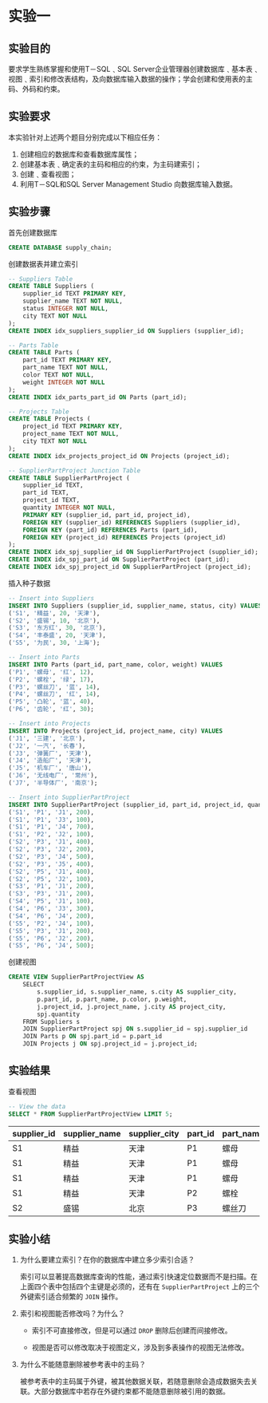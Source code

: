# 实验一

## 实验目的

要求学生熟练掌握和使用T－SQL﹑SQL
Server企业管理器创建数据库﹑基本表﹑视图﹑索引和修改表结构，及向数据库输入数据的操作；学会创建和使用表的主码、外码和约束。

## 实验要求

本实验针对上述两个题目分别完成以下相应任务：

1. 创建相应的数据库和查看数据库属性；
2. 创建基本表﹑确定表的主码和相应的约束，为主码建索引；
3. 创建﹑查看视图；
4. 利用T－SQL和SQL Server Management Studio 向数据库输入数据。

## 实验步骤

首先创建数据库

```sql
CREATE DATABASE supply_chain;
```

创建数据表并建立索引

```sql
-- Suppliers Table
CREATE TABLE Suppliers (
    supplier_id TEXT PRIMARY KEY,
    supplier_name TEXT NOT NULL,
    status INTEGER NOT NULL,
    city TEXT NOT NULL
);
CREATE INDEX idx_suppliers_supplier_id ON Suppliers (supplier_id);

-- Parts Table
CREATE TABLE Parts (
    part_id TEXT PRIMARY KEY,
    part_name TEXT NOT NULL,
    color TEXT NOT NULL,
    weight INTEGER NOT NULL
);
CREATE INDEX idx_parts_part_id ON Parts (part_id);

-- Projects Table
CREATE TABLE Projects (
    project_id TEXT PRIMARY KEY,
    project_name TEXT NOT NULL,
    city TEXT NOT NULL
);
CREATE INDEX idx_projects_project_id ON Projects (project_id);

-- SupplierPartProject Junction Table
CREATE TABLE SupplierPartProject (
    supplier_id TEXT,
    part_id TEXT,
    project_id TEXT,
    quantity INTEGER NOT NULL,
    PRIMARY KEY (supplier_id, part_id, project_id),
    FOREIGN KEY (supplier_id) REFERENCES Suppliers (supplier_id),
    FOREIGN KEY (part_id) REFERENCES Parts (part_id),
    FOREIGN KEY (project_id) REFERENCES Projects (project_id)
);
CREATE INDEX idx_spj_supplier_id ON SupplierPartProject (supplier_id);
CREATE INDEX idx_spj_part_id ON SupplierPartProject (part_id);
CREATE INDEX idx_spj_project_id ON SupplierPartProject (project_id);
```

插入种子数据

```sql
-- Insert into Suppliers
INSERT INTO Suppliers (supplier_id, supplier_name, status, city) VALUES
('S1', '精益', 20, '天津'),
('S2', '盛锡', 10, '北京'),
('S3', '东方红', 30, '北京'),
('S4', '丰泰盛', 20, '天津'),
('S5', '为民', 30, '上海');

-- Insert into Parts
INSERT INTO Parts (part_id, part_name, color, weight) VALUES
('P1', '螺母', '红', 12),
('P2', '螺栓', '绿', 17),
('P3', '螺丝刀', '蓝', 14),
('P4', '螺丝刀', '红', 14),
('P5', '凸轮', '蓝', 40),
('P6', '齿轮', '红', 30);

-- Insert into Projects
INSERT INTO Projects (project_id, project_name, city) VALUES
('J1', '三建', '北京'),
('J2', '一汽', '长春'),
('J3', '弹簧厂', '天津'),
('J4', '造船厂', '天津'),
('J5', '机车厂', '唐山'),
('J6', '无线电厂', '常州'),
('J7', '半导体厂', '南京');

-- Insert into SupplierPartProject
INSERT INTO SupplierPartProject (supplier_id, part_id, project_id, quantity) VALUES
('S1', 'P1', 'J1', 200),
('S1', 'P1', 'J3', 100),
('S1', 'P1', 'J4', 700),
('S1', 'P2', 'J2', 100),
('S2', 'P3', 'J1', 400),
('S2', 'P3', 'J2', 200),
('S2', 'P3', 'J4', 500),
('S2', 'P3', 'J5', 400),
('S2', 'P5', 'J1', 400),
('S2', 'P5', 'J2', 100),
('S3', 'P1', 'J1', 200),
('S3', 'P3', 'J1', 200),
('S4', 'P5', 'J1', 100),
('S4', 'P6', 'J3', 300),
('S4', 'P6', 'J4', 200),
('S5', 'P2', 'J4', 100),
('S5', 'P3', 'J1', 200),
('S5', 'P6', 'J2', 200),
('S5', 'P6', 'J4', 500);
```

创建视图

```sql
CREATE VIEW SupplierPartProjectView AS
    SELECT
        s.supplier_id, s.supplier_name, s.city AS supplier_city,
        p.part_id, p.part_name, p.color, p.weight,
        j.project_id, j.project_name, j.city AS project_city,
        spj.quantity
    FROM Suppliers s
    JOIN SupplierPartProject spj ON s.supplier_id = spj.supplier_id
    JOIN Parts p ON spj.part_id = p.part_id
    JOIN Projects j ON spj.project_id = j.project_id;
```

## 实验结果

查看视图

```sql
-- View the data
SELECT * FROM SupplierPartProjectView LIMIT 5;
```

| supplier\_id | supplier\_name | supplier\_city | part\_id | part\_name | color | weight | project\_id | project\_name | project\_city | quantity |
|:------------ |:-------------- |:-------------- |:-------- |:---------- |:----- |:------ |:----------- |:------------- |:------------- |:-------- |
| S1           | 精益             | 天津             | P1       | 螺母         | 红     | 12     | J1          | 三建            | 北京            | 200      |
| S1           | 精益             | 天津             | P1       | 螺母         | 红     | 12     | J3          | 弹簧厂           | 天津            | 100      |
| S1           | 精益             | 天津             | P1       | 螺母         | 红     | 12     | J4          | 造船厂           | 天津            | 700      |
| S1           | 精益             | 天津             | P2       | 螺栓         | 绿     | 17     | J2          | 一汽            | 长春            | 100      |
| S2           | 盛锡             | 北京             | P3       | 螺丝刀        | 蓝     | 14     | J1          | 三建            | 北京            | 400      |

## 实验小结

1. 为什么要建立索引？在你的数据库中建立多少索引合适？
   
   索引可以显著提高数据库查询的性能，通过索引快速定位数据而不是扫描。在上面四个表中包括四个主键是必须的，还有在 `SupplierPartProject` 上的三个外键索引适合频繁的 `JOIN` 操作。

2. 索引和视图能否修改吗？为什么？
   
   - 索引不可直接修改，但是可以通过 `DROP` 删除后创建而间接修改。
   
   - 视图是否可以修改取决于视图定义，涉及到多表操作的视图无法修改。

3. 为什么不能随意删除被参考表中的主码？
   
   被参考表中的主码属于外键，被其他数据关联，若随意删除会造成数据失去关联。大部分数据库中若存在外键约束都不能随意删除被引用的数据。
